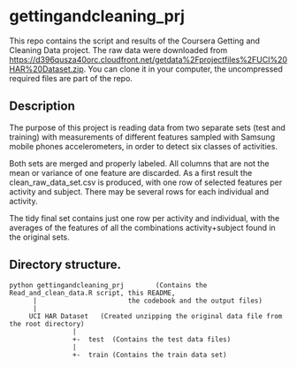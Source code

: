 gettingandcleaning_prj
======================

This repo contains the script and results of the Coursera Getting and Cleaning Data project. The
raw data were downloaded from https://d396qusza40orc.cloudfront.net/getdata%2Fprojectfiles%2FUCI%20HAR%20Dataset.zip.
You can clone it in your computer, the uncompressed required files are part of the repo.


## Description

The purpose of this project is reading data from two separate sets (test and training) with measurements
of different features sampled with Samsung mobile phones accelerometers, in order to detect six classes
of activities.

Both sets are merged and properly labeled. All columns that are not the mean or variance of one feature are
discarded. As a first result the clean_raw_data_set.csv is produced, with one row of selected features
per activity and subject. There may be several rows for each individual and activity.

The tidy final set contains just one row per activity and individual, with the averages of the features of
all the combinations activity+subject found in the original sets.

## Directory structure.
```
python gettingandcleaning_prj        (Contains the Read_and_clean_data.R script, this README,
      |                       the codebook and the output files)
      |
     UCI HAR Dataset   (Created unzipping the original data file from the root directory)
                |
                +-  test  (Contains the test data files)
                |
                +-  train (Contains the train data set)
```

